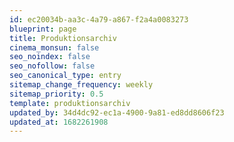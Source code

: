 ```yaml
---
id: ec20034b-aa3c-4a79-a867-f2a4a0083273
blueprint: page
title: Produktionsarchiv
cinema_monsun: false
seo_noindex: false
seo_nofollow: false
seo_canonical_type: entry
sitemap_change_frequency: weekly
sitemap_priority: 0.5
template: produktionsarchiv
updated_by: 34d4dc92-ec1a-4900-9a81-ed8dd8606f23
updated_at: 1682261908
---
```

